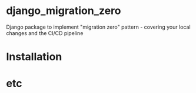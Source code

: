 # django_migration_zero
Django package to implement "migration zero" pattern - covering your local changes and the CI/CD pipeline

# Installation

# etc